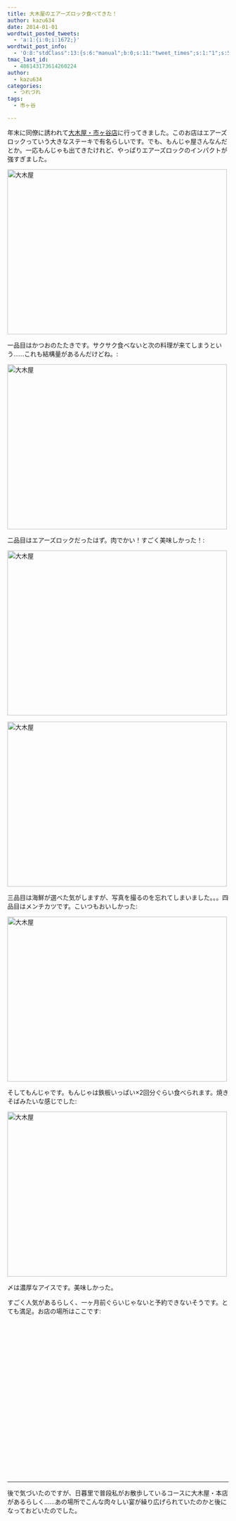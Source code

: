 ```yaml
---
title: 大木屋のエアーズロック食べてきた！
author: kazu634
date: 2014-01-01
wordtwit_posted_tweets:
  - 'a:1:{i:0;i:1672;}'
wordtwit_post_info:
  - 'O:8:"stdClass":13:{s:6:"manual";b:0;s:11:"tweet_times";s:1:"1";s:5:"delay";s:1:"0";s:7:"enabled";s:1:"1";s:10:"separation";i:60;s:7:"version";s:5:"3.0.3";s:14:"tweet_template";b:0;s:6:"status";i:2;s:6:"result";a:0:{}s:13:"tweet_counter";i:2;s:13:"tweet_log_ids";a:1:{i:0;i:1672;}s:9:"hash_tags";a:0:{}s:8:"accounts";a:1:{i:0;s:7:"kazu634";}}'
tmac_last_id:
  - 486143173614260224
author:
  - kazu634
categories:
  - つれづれ
tags:
  - 市ヶ谷

---
```

年末に同僚に誘われて<a href="http://r.gnavi.co.jp/gabr800/" onclick="__gaTracker('send', 'event', 'outbound-article', 'http://r.gnavi.co.jp/gabr800/', '大木屋・市ヶ谷店');">大木屋・市ヶ谷店</a>に行ってきました。このお店はエアーズロックっていう大きなステーキで有名らしいです。でも、もんじゃ屋さんなんだとか。一応もんじゃも出てきたけれど、やっぱりエアーズロックのインパクトが強すぎました。

<a href="http://www.flickr.com/photos/42332031@N02/11451259155/" onclick="__gaTracker('send', 'event', 'outbound-article', 'http://www.flickr.com/photos/42332031@N02/11451259155/', '');" title="大木屋 by kazu634, on Flickr"><img class="aligncenter" alt="大木屋" src="http://farm4.staticflickr.com/3809/11451259155_1516bf5077.jpg" width="500" height="375" /></a>

<!--more-->


  
一品目はかつおのたたきです。サクサク食べないと次の料理が来てしまうという……これも結構量があるんだけどね。:

<a href="http://www.flickr.com/photos/42332031@N02/11451122984/" onclick="__gaTracker('send', 'event', 'outbound-article', 'http://www.flickr.com/photos/42332031@N02/11451122984/', '');" title="大木屋 by kazu634, on Flickr"><img class="aligncenter" alt="大木屋" src="http://farm6.staticflickr.com/5534/11451122984_5c114dfd7c.jpg" width="500" height="375" /></a>

二品目はエアーズロックだったはず。肉でかい！すごく美味しかった！:

<a href="http://www.flickr.com/photos/42332031@N02/11451259155/" onclick="__gaTracker('send', 'event', 'outbound-article', 'http://www.flickr.com/photos/42332031@N02/11451259155/', '');" title="大木屋 by kazu634, on Flickr"><img class="aligncenter" alt="大木屋" src="http://farm4.staticflickr.com/3809/11451259155_1516bf5077.jpg" width="500" height="375" /></a>

<a href="http://www.flickr.com/photos/42332031@N02/11453934183/" onclick="__gaTracker('send', 'event', 'outbound-article', 'http://www.flickr.com/photos/42332031@N02/11453934183/', '');" title="大木屋 by kazu634, on Flickr"><img class="aligncenter" alt="大木屋" src="http://farm8.staticflickr.com/7432/11453934183_402cbfeaba.jpg" width="500" height="375" /></a>

三品目は海鮮が選べた気がしますが、写真を撮るのを忘れてしまいました。。。四品目はメンチカツです。こいつもおいしかった:

<a href="http://www.flickr.com/photos/42332031@N02/11453902434/" onclick="__gaTracker('send', 'event', 'outbound-article', 'http://www.flickr.com/photos/42332031@N02/11453902434/', '');" title="大木屋 by kazu634, on Flickr"><img class="aligncenter" alt="大木屋" src="http://farm4.staticflickr.com/3723/11453902434_ff213aeec8.jpg" width="500" height="375" /></a>

そしてもんじゃです。もんじゃは鉄板いっぱい×2回分ぐらい食べられます。焼きそばみたいな感じでした:

<a href="http://www.flickr.com/photos/42332031@N02/11478286113/" onclick="__gaTracker('send', 'event', 'outbound-article', 'http://www.flickr.com/photos/42332031@N02/11478286113/', '');" title="大木屋 by kazu634, on Flickr"><img class="aligncenter" alt="大木屋" src="http://farm4.staticflickr.com/3830/11478286113_97089b8b73.jpg" width="500" height="375" /></a>

〆は濃厚なアイスです。美味しかった。

すごく人気があるらしく、一ヶ月前ぐらいじゃないと予約できないそうです。とても満足。お店の場所はここです:

<div class="cgmp-centering-container-handle" align="center">
<div class="google-map-placeholder" id="2ea492cb64ab5fadb1504a623b04e9da" style="width: 350px; height: 350px;">
<div align="center" style="background:url('http://blog.kazu634.com/wp-content/plugins/comprehensive-google-map-plugin/assets/css/images/loading.gif') no-repeat 0 0 transparent !important; height:100px; width:100px; position: relative; top: 125px !important;">
</div>
</div>
  
<div class="direction-controls-placeholder" id="direction-controls-placeholder-2ea492cb64ab5fadb1504a623b04e9da" style="background: white; width: 350px; margin-top: 5px; border: 1px solid #EBEBEB; display: none; padding: 18px 0 9px 0;">
<div class="d_close-wrapper">
<a id="d_close" href="javascript:void(0)"> <img src="http://blog.kazu634.com/wp-content/plugins/comprehensive-google-map-plugin/assets/css/images/transparent.png" class="close" /> </a>
</div>
    
<div style="" id="travel_modes_div" class="dir-tm kd-buttonbar">
<a tabindex="3" class="kd-button kd-button-left selected" href="javascript:void(0)" id="dir_d_btn" title="By car"> <img class="dir-tm-d" src="http://blog.kazu634.com/wp-content/plugins/comprehensive-google-map-plugin/assets/css/images/transparent.png" /> </a> <a tabindex="3" class="kd-button kd-button-right" href="javascript:void(0)" id="dir_w_btn" title="Walking"> <img class="dir-tm-w" src="http://blog.kazu634.com/wp-content/plugins/comprehensive-google-map-plugin/assets/css/images/transparent.png" /> </a>
</div>
    
<div class="dir-clear">
</div>
    
<div id="dir_wps">
<div id="dir_wp_0" class="dir-wp">
<div class="dir-wp-hl">
<div id="dir_m_0" class="dir-m" style="cursor: -moz-grab;">
<div style="width: 24px; height: 24px; overflow: hidden; position: relative;">
<img style="position: absolute; left: 0px; top: -141px; -moz-user-select: none; border: 0px none; padding: 0px; margin: 0px;" src="http://blog.kazu634.com/wp-content/plugins/comprehensive-google-map-plugin/assets/css/images/directions.png" />
</div>
</div>
          
<div class="dir-input">
<div class="kd-input-text-wrp">
<input type="text" maxlength="2048" tabindex="4" value="" name="a_address" id="a_address" title="Start address" class="wp kd-input-text" autocomplete="off" autocorrect="off" />
</div>
</div>
</div>
</div>
      
<div class="dir-rev-wrapper">
<div id="dir_rev" title="Get reverse directions">
<a id="reverse-btn" href="javascript:void(0)" class="kd-button"> <img class="dir-reverse" src="http://blog.kazu634.com/wp-content/plugins/comprehensive-google-map-plugin/assets/css/images/transparent.png" /> </a>
</div>
</div>
      
<div id="dir_wp_1" class="dir-wp">
<div class="dir-wp-hl">
<div id="dir_m_1" class="dir-m" style="cursor: -moz-grab;">
<div style="width: 24px; height: 24px; overflow: hidden; position: relative;">
<img style="position: absolute; left: 0px; top: -72px; -moz-user-select: none; border: 0px none; padding: 0px; margin: 0px;" src="http://blog.kazu634.com/wp-content/plugins/comprehensive-google-map-plugin/assets/css/images/directions.png" />
</div>
</div>
          
<div class="dir-input">
<div class="kd-input-text-wrp">
<input type="text" maxlength="2048" tabindex="4" value="" name="b_address" id="b_address" title="End address" class="wp kd-input-text" autocomplete="off" autocorrect="off" />
</div>
</div>
</div>
</div>
</div>
    
<div id="dir_controls">
<div class="d_links">
<span id="d_options_toggle"> <a id="d_options_show" class="no-wrap" href="javascript:void(0)" style="display: none !important;">Show options</a> <a id="d_options_hide" class="no-wrap" href="javascript:void(0)" style="display: none !important;">Hide options</a> <b><span style="color: blue">Additional options</span></b> </span>
</div>
      
<div id="d_options" style="margin-bottom: 5px; text-align: left;">
<input type="checkbox" tabindex="5" name="2ea492cb64ab5fadb1504a623b04e9da_avoid_hway" id="2ea492cb64ab5fadb1504a623b04e9da_avoid_hway" /> <label for="2ea492cb64ab5fadb1504a623b04e9da_avoid_hway">Avoid highways</label> <input type="checkbox" tabindex="5" name="2ea492cb64ab5fadb1504a623b04e9da_avoid_tolls" id="2ea492cb64ab5fadb1504a623b04e9da_avoid_tolls" /> <label for="2ea492cb64ab5fadb1504a623b04e9da_avoid_tolls">Avoid tolls</label> <input type="radio" name="2ea492cb64ab5fadb1504a623b04e9da_travel_mode" id="2ea492cb64ab5fadb1504a623b04e9da_radio_km" /> <label for="2ea492cb64ab5fadb1504a623b04e9da_radio_km">KM</label> <input type="radio" name="2ea492cb64ab5fadb1504a623b04e9da_travel_mode" id="2ea492cb64ab5fadb1504a623b04e9da_radio_miles" checked="checked" /> <label for="2ea492cb64ab5fadb1504a623b04e9da_radio_miles">Miles</label>
</div>
      
<div class="dir-sub-cntn">
<button tabindex="6" name="btnG" type="submit" id="d_sub" class="kd-button kd-button-submit">Get Directions</button> <button tabindex="6" name="btnG" type="button" style="display: none;" id="print_sub" class="kd-button kd-button-submit">Print Directions</button>
</div>
</div>
</div>
  
<div id="rendered-directions-placeholder-2ea492cb64ab5fadb1504a623b04e9da" style="display: none; border: 1px solid #ddd; width: 350px; margin-top: 10px; direction: ltr; overflow: auto; height: 180px; padding: 5px;" class="rendered-directions-placeholder">
</div>
</div>

* * *

後で気づいたのですが、日暮里で普段私がお散歩しているコースに大木屋・本店があるらしく……あの場所でこんな肉々しい宴が繰り広げられていたのかと後になっておどいたのでした。
